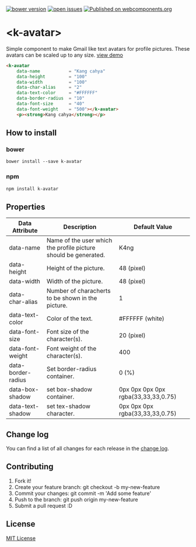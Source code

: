 [![bower version](https://img.shields.io/bower/v/k-avatar.svg)](https://libraries.io/bower/k-avatar) 
[![open issues](https://img.shields.io/github/issues/k4ng%2Fk-avatar.svg)](https://github.com/k4ng/k-avatar/issues) 
[![Published on webcomponents.org](https://img.shields.io/badge/webcomponents.org-published-blue.svg)](https://github.com/dyazincahya/k-avatar) 


# \<k-avatar\>

Simple component to make Gmail like text avatars for profile pictures. These avatars can be scaled up to any size. [view demo](https://k4ng.github.io/k-avatar/)

<!--
```
<custom-element-demo height="300">
  <template>
    <script src="../webcomponentsjs/webcomponents-lite.js"></script>
    <link rel="import" href="k-avatar.html">
    <next-code-block></next-code-block>
  </template>
</custom-element-demo>
```
-->
```html
<k-avatar 
    data-name           = "Kang cahya"
    data-height         = "100"
    data-width          = "100"
    data-char-alias     = "2"
    data-text-color     = "#FFFFFF"
    data-border-radius  = "10"
    data-font-size      = "40"
    data-font-weight    = "500"></k-avatar> 
    <p><strong>Kang cahya</strong></p>
```


## How to install

### bower

```markdown
bower install --save k-avatar
```

### npm

```markdown
npm install k-avatar
```


## Properties

Data Attribute | Description | Default Value
-------------- | ----------- | -------------
data-name | Name of the user which the profile picture should be generated. | K4ng
data-height | Height of the picture. | 48 (pixel)
data-width | Width of the picture. | 48 (pixel)
data-char-alias | Number of characherts to be shown in the picture. | 1
data-text-color | Color of the text. | #FFFFFF (white)
data-font-size | Font size of the character(s). | 20 (pixel)
data-font-weight | Font weight of the character(s). | 400 
data-border-radius | Set border-radius container. | 0 (%)
data-box-shadow | set box-shadow container. | 0px 0px 0px 0px rgba(33,33,33,0.75)
data-text-shadow | set tex-shadow character. | 0px 0px 0px rgba(33,33,33,0.75)

## Change log

You can find a list of all changes for each release in the [change log](https://github.com/k4ng/k-avatar/blob/master/CHANGELOG.md).

## Contributing

1. Fork it!
1. Create your feature branch: git checkout -b my-new-feature
1. Commit your changes: git commit -m 'Add some feature'
1. Push to the branch: git push origin my-new-feature
1. Submit a pull request :D

## License

[MIT License](https://github.com/dyazincahya/k-avatar/blob/master/LICENSE) 
